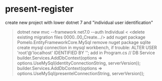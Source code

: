 # present-register
create new project with lower dotnet 7 and "individual user identification"
  > dotnet new mvc --framework net7.0 --auth Individual <
<delete existing migration files 0000..00_Create.../>
add nuget package Pomelo.EntityFrameworkCore.MySql
remove nuget package sqlite
create mysql connection in mysql workbench, if trouble:
  > ALTER USER 'root'@'localhost' IDENTIFIED BY '<password>';
add in Program.cs
  > // DB Service
    builder.Services.AddDbContext<ApplicationDbContext>(options =>
    options.UseMySql(identityConnectionString, serverVersion));
    builder.Services.AddDbContext<AppDbContext>(options =>
    options.UseMySql(presentelConnectionString, serverVersion));
